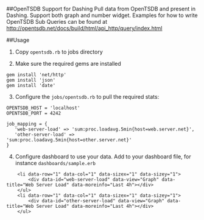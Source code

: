 ##OpenTSDB Support for Dashing
Pull data from OpenTSDB and present in Dashing. Support both graph and number widget. Examples for how to write OpenTSDB Sub Queries can be found at 
http://opentsdb.net/docs/build/html/api_http/query/index.html

##Usage
1. Copy `opentsdb.rb` to jobs directory

2. Make sure the required gems are installed

```
gem install 'net/http'
gem install 'json'
gem install 'date'
```

3. Configure the `jobs/opentsdb.rb` to pull the required stats:

```
OPENTSDB_HOST = 'localhost' 
OPENTSDB_PORT = 4242 

job_mapping = {
   'web-server-load' => 'sum:proc.loadavg.5min{host=web.server.net}',
   'other-server-load' => 'sum:proc.loadavg.5min{host=other.server.net}'
}

```

4. Configure dashboard to use your data.
Add to your dashboard file, for instance `dashboards/sample.erb`

```
    <li data-row="1" data-col="1" data-sizex="1" data-sizey="1">
        <div data-id="web-server-load" data-view="Graph" data-title="Web Server Load" data-moreinfo="Last 4h"></div>
    </ul>
    <li data-row="1" data-col="1" data-sizex="1" data-sizey="1">
        <div data-id="other-server-load" data-view="Graph" data-title="Web Server Load" data-moreinfo="Last 4h"></div>
    </ul>
```

